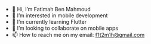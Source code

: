 - 👋 Hi, I’m Fatimah Ben Mahmoud
- 👀 I’m interested in mobile development
- 🌱 I’m currently learning Flutter
- 💞️ I’m looking to collaborate on mobile apps
- 📫 How to reach me on my email: f1t2m1h@gmail.com

<!---
f1t2m1h/f1t2m1h is a ✨ special ✨ repository because its `README.md` (this file) appears on your GitHub profile.
You can click the Preview link to take a look at your changes.
--->

